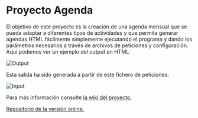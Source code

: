 # Proyecto Agenda

El objetivo de este proyecto es la creación de una agenda mensual que se pueda adaptar a diferentes tipos de actividades y que permita generar agendas HTML fácilmente simplemente ejecutando el programa y dando los parámetros necesarios a través de archivos de peticiones y configuración. Aquí podemos ver un ejemplo del output en HTML:

![Output](https://i.imgur.com/2Um6rlp.png)

Esta salida ha sido generada a partir de este fichero de peticiones:

![Input](https://i.imgur.com/7KbtLEg.png)

Para más información consulte [la wiki del proyecto.](https://github.com/NoeLC2/ProyectoAgenda/wiki)

[Repositorio de la versión online.](https://github.com/NoeLC2/ProyectoAgendaOnline)
